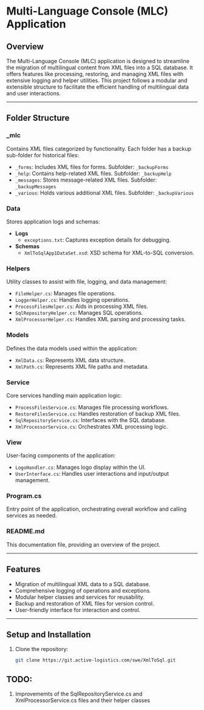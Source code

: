 # Multi-Language Console (MLC) Application

## Overview

The Multi-Language Console (MLC) application is designed to streamline the migration of multilingual content from XML files into a SQL database. It offers features like processing, restoring, and managing XML files with extensive logging and helper utilities. This project follows a modular and extensible structure to facilitate the efficient handling of multilingual data and user interactions.

---

## Folder Structure

### **_mlc**
Contains XML files categorized by functionality. Each folder has a backup sub-folder for historical files:
- `_forms`: Includes XML files for forms. Subfolder: `_backupForms`
- `_help`: Contains help-related XML files. Subfolder: `_backupHelp`
- `_messages`: Stores message-related XML files. Subfolder: `_backupMessages`
- `_various`: Holds various additional XML files. Subfolder: `_backupVarious`

### **Data**
Stores application logs and schemas:
- **Logs**
  - `exceptions.txt`: Captures exception details for debugging.
- **Schemas**
  - `XmlToSqlApp1DataSet.xsd`: XSD schema for XML-to-SQL conversion.

### **Helpers**
Utility classes to assist with file, logging, and data management:
- `FileHelper.cs`: Manages file operations.
- `LoggerHelper.cs`: Handles logging operations.
- `ProcessFilesHelper.cs`: Aids in processing XML files.
- `SqlRepositoryHelper.cs`: Manages SQL operations.
- `XmlProcessorHelper.cs`: Handles XML parsing and processing tasks.

### **Models**
Defines the data models used within the application:
- `XmlData.cs`: Represents XML data structure.
- `XmlPath.cs`: Represents XML file paths and metadata.

### **Service**
Core services handling main application logic:
- `ProcessFilesService.cs`: Manages file processing workflows.
- `RestoreFilesService.cs`: Handles restoration of backup XML files.
- `SqlRepositoryService.cs`: Interfaces with the SQL database.
- `XmlProcessorService.cs`: Orchestrates XML processing logic.

### **View**
User-facing components of the application:
- `LogoHandler.cs`: Manages logo display within the UI.
- `UserInterface.cs`: Handles user interactions and input/output management.

### **Program.cs**
Entry point of the application, orchestrating overall workflow and calling services as needed.

### **README.md**
This documentation file, providing an overview of the project.

---

## Features

- Migration of multilingual XML data to a SQL database.
- Comprehensive logging of operations and exceptions.
- Modular helper classes and services for reusability.
- Backup and restoration of XML files for version control.
- User-friendly interface for interaction and control.

---

## Setup and Installation

1. Clone the repository:
   ```bash
   git clone https://git.active-logistics.com/swe/XmlToSql.git


## TODO:
 
 1. Improvememts of the SqlRepositoryService.cs and XmlProcessorService.cs files and their helper classes
